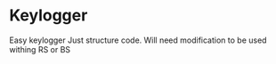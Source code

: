 # Keylogger
Easy keylogger
Just structure code. 
Will need modification to be used withing RS or BS
